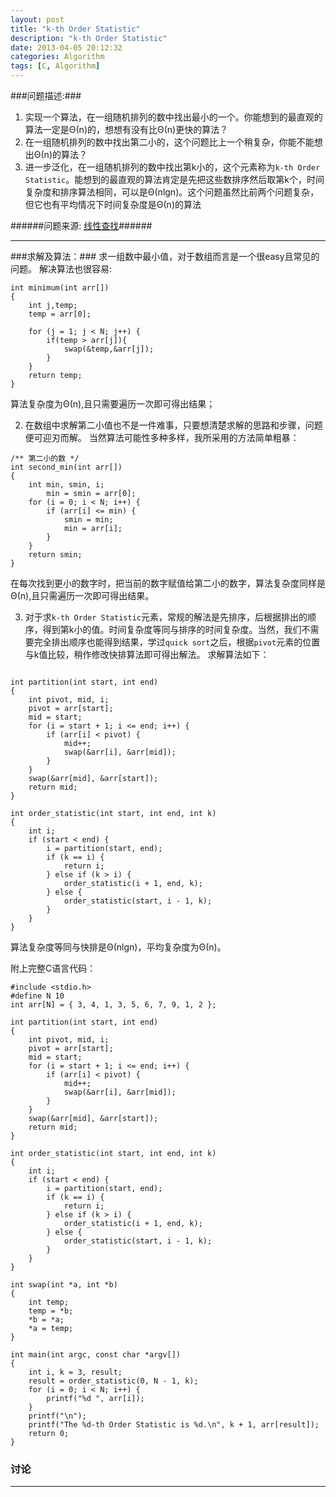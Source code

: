```yaml
---
layout: post
title: "k-th Order Statistic"
description: "k-th Order Statistic"
date: 2013-04-05 20:12:32
categories: Algorithm
tags: [C, Algorithm]
---
```


###问题描述:###
1. 实现一个算法，在一组随机排列的数中找出最小的一个。你能想到的最直观的算法一定是Θ(n)的，想想有没有比Θ(n)更快的算法？
2. 在一组随机排列的数中找出第二小的，这个问题比上一个稍复杂，你能不能想出Θ(n)的算法？
3. 进一步泛化，在一组随机排列的数中找出第k小的，这个元素称为`k-th Order Statistic`。能想到的最直观的算法肯定是先把这些数排序然后取第k个，时间复杂度和排序算法相同，可以是Θ(nlgn)。这个问题虽然比前两个问题复杂，但它也有平均情况下时间复杂度是Θ(n)的算法

######问题来源: [线性查找](http://learn.akae.cn/media/ch11s05.html)######

---------------
###求解及算法：###
求一组数中最小值，对于数组而言是一个很easy且常见的问题。
解决算法也很容易:

    int minimum(int arr[])
    {
        int j,temp;
        temp = arr[0];
    
        for (j = 1; j < N; j++) {
            if(temp > arr[j]){
                swap(&temp,&arr[j]);
            }
        }
        return temp;
    }

算法复杂度为Θ(n),且只需要遍历一次即可得出结果；

2. 在数组中求解第二小值也不是一件难事，只要想清楚求解的思路和步骤，问题便可迎刃而解。
当然算法可能性多种多样，我所采用的方法简单粗暴：

```
/** 第二小的数 */
int second_min(int arr[])
{
    int min, smin, i;
        min = smin = arr[0];
    for (i = 0; i < N; i++) {
        if (arr[i] <= min) {
            smin = min;
            min = arr[i];
        }
    }
    return smin;
}
```
在每次找到更小的数字时，把当前的数字赋值给第二小的数字，算法复杂度同样是Θ(n),且只需遍历一次即可得出结果。

3. 对于求`k-th Order Statistic`元素，常规的解法是先排序，后根据排出的顺序，得到第k小的值。时间复杂度等同与排序的时间复杂度。当然，我们不需要完全排出顺序也能得到结果，学过`quick sort`之后，根据`pivot`元素的位置与k值比较，稍作修改快排算法即可得出解法。
求解算法如下：

<pre><code>
int partition(int start, int end)
{
    int pivot, mid, i;
    pivot = arr[start];
    mid = start;
    for (i = start + 1; i &lt;= end; i++) {
        if (arr[i] &lt; pivot) {
            mid++;
            swap(&amp;arr[i], &amp;arr[mid]);
        }
    }
    swap(&amp;arr[mid], &amp;arr[start]);
    return mid;
}

int order_statistic(int start, int end, int k)
{
    int i;
    if (start &lt; end) {
        i = partition(start, end);
        if (k == i) {
            return i;
        } else if (k &gt; i) {
            order_statistic(i + 1, end, k);
        } else {
            order_statistic(start, i - 1, k);
        }
    }
}
</code></pre>

算法复杂度等同与快排是Θ(nlgn)，平均复杂度为Θ(n)。

附上完整C语言代码：

<pre><code>#include &lt;stdio.h&gt;
#define N 10
int arr[N] = { 3, 4, 1, 3, 5, 6, 7, 9, 1, 2 };

int partition(int start, int end)
{
    int pivot, mid, i;
    pivot = arr[start];
    mid = start;
    for (i = start + 1; i &lt;= end; i++) {
        if (arr[i] &lt; pivot) {
            mid++;
            swap(&amp;arr[i], &amp;arr[mid]);
        }
    }
    swap(&amp;arr[mid], &amp;arr[start]);
    return mid;
}

int order_statistic(int start, int end, int k)
{
    int i;
    if (start &lt; end) {
        i = partition(start, end);
        if (k == i) {
            return i;
        } else if (k &gt; i) {
            order_statistic(i + 1, end, k);
        } else {
            order_statistic(start, i - 1, k);
        }
    }
}

int swap(int *a, int *b)
{
    int temp;
    temp = *b;
    *b = *a;
    *a = temp;
}

int main(int argc, const char *argv[])
{
    int i, k = 3, result;
    result = order_statistic(0, N - 1, k);
    for (i = 0; i &lt; N; i++) {
        printf("%d ", arr[i]);
    }
    printf("\n");
    printf("The %d-th Order Statistic is %d.\n", k + 1, arr[result]);
    return 0;
}
</code></pre>

### 讨论

----------------------
